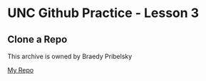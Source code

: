 # UNC Github Practice - Lesson 3

## Clone a Repo

This archive is owned by Braedy Pribelsky

[My Repo](https://github.com/Bpribelsky/Practice)

